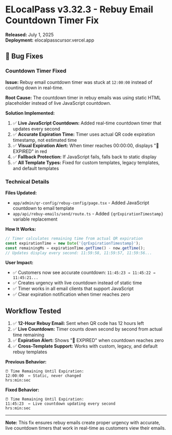 # ELocalPass v3.32.3 - Rebuy Email Countdown Timer Fix

**Released:** July 1, 2025  
**Deployment:** elocalpasscursor.vercel.app

## 🐛 Bug Fixes

### Countdown Timer Fixed 
**Issue:** Rebuy email countdown timer was stuck at `12:00:00` instead of counting down in real-time.

**Root Cause:** The countdown timer in rebuy emails was using static HTML placeholder instead of live JavaScript countdown.

**Solution Implemented:**
1. ✅ **Live JavaScript Countdown:** Added real-time countdown timer that updates every second
2. ✅ **Accurate Expiration Time:** Timer uses actual QR code expiration timestamp, not estimated time
3. ✅ **Visual Expiration Alert:** When timer reaches 00:00:00, displays "🚨 EXPIRED" in red
4. ✅ **Fallback Protection:** If JavaScript fails, falls back to static display
5. ✅ **All Template Types:** Fixed for custom templates, legacy templates, and default templates

### Technical Details

**Files Updated:**
- `app/admin/qr-config/rebuy-config/page.tsx` - Added JavaScript countdown to email template
- `app/api/rebuy-emails/send/route.ts` - Added `{qrExpirationTimestamp}` variable replacement

**How It Works:**
```javascript
// Timer calculates remaining time from actual QR expiration
const expirationTime = new Date('{qrExpirationTimestamp}');
const remainingMs = expirationTime.getTime() - now.getTime();
// Updates display every second: 11:59:58, 11:59:57, 11:59:56...
```

**User Impact:**
- ✅ Customers now see accurate countdown: `11:45:23 → 11:45:22 → 11:45:21...`
- ✅ Creates urgency with live countdown instead of static time
- ✅ Timer works in all email clients that support JavaScript
- ✅ Clear expiration notification when timer reaches zero

## Workflow Tested

1. ✅ **12-Hour Rebuy Email:** Sent when QR code has 12 hours left
2. ✅ **Live Countdown:** Timer counts down second by second from actual time remaining
3. ✅ **Expiration Alert:** Shows "🚨 EXPIRED" when countdown reaches zero
4. ✅ **Cross-Template Support:** Works with custom, legacy, and default rebuy templates

**Previous Behavior:**
```
⏰ Time Remaining Until Expiration:
12:00:00  ← Static, never changed
hrs:min:sec
```

**Fixed Behavior:**
```
⏰ Time Remaining Until Expiration:
11:45:23  ← Live countdown updating every second
hrs:min:sec
```

---

**Note:** This fix ensures rebuy emails create proper urgency with accurate, live countdown timers that work in real-time as customers view their emails. 